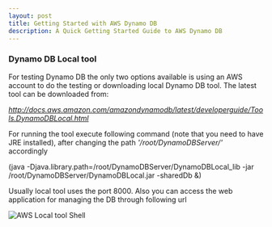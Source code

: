 ```yaml
---
layout: post
title: Getting Started with AWS Dynamo DB
description: A Quick Getting Started Guide to AWS Dynamo DB
---
```


### Dynamo DB Local tool
For testing Dynamo DB the only two options available is using an AWS account to do the testing or downloading local Dynamo DB tool. The latest tool
can be downloaded from:

*<a href="http://docs.aws.amazon.com/amazondynamodb/latest/developerguide/Tools.DynamoDBLocal.html">http://docs.aws.amazon.com/amazondynamodb/latest/developerguide/Tools.DynamoDBLocal.html</a>*

For running the tool execute following command (note that you need to have JRE installed), after changing the path *'/root/DynamoDBServer/'* accordingly

(java -Djava.library.path=/root/DynamoDBServer/DynamoDBLocal_lib -jar /root/DynamoDBServer/DynamoDBLocal.jar -sharedDb &)

Usually local tool uses the port 8000. Also you can access the web application for managing the DB through following url

![AWS Local tool Shell](http://docs.aws.amazon.com/amazondynamodb/latest/developerguide/images/shell-main.png "AWS Local tool Shell")

